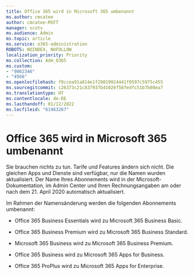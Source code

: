 ```yaml
---
title: Office 365 wird in Microsoft 365 umbenannt
ms.author: cmcatee
author: cmcatee-MSFT
manager: scotv
ms.audience: Admin
ms.topic: article
ms.service: o365-administration
ROBOTS: NOINDEX, NOFOLLOW
localization_priority: Priority
ms.collection: Adm_O365
ms.custom:
- "9002346"
- "4566"
ms.openlocfilehash: f9ccea91a814e1f29819924441f0597c5975c455
ms.sourcegitcommit: c26373c21c837937b41026f56fedfc51b7b80ea7
ms.translationtype: HT
ms.contentlocale: de-DE
ms.lasthandoff: 01/12/2022
ms.locfileid: "61963267"
---
```

# <a name="microsoft-is-renaming-office-365-to-microsoft-365"></a>Office 365 wird in Microsoft 365 umbenannt

Sie brauchen nichts zu tun. Tarife und Features ändern sich nicht. Die gleichen Apps und Dienste sind verfügbar, nur die Namen wurden aktualisiert. Der Name Ihres Abonnements wird in der Microsoft-Dokumentation, im Admin Center und Ihren Rechnungsangaben am oder nach dem 21. April 2020 automatisch aktualisiert.

Im Rahmen der Namensänderung werden die folgenden Abonnements umbenannt:

- Office 365 Business Essentials wird zu Microsoft 365 Business Basic.

- Office 365 Business Premium wird zu Microsoft 365 Business Standard.

- Microsoft 365 Business wird zu Microsoft 365 Business Premium.

- Office 365 Business wird zu Microsoft 365 Apps for Business.

- Office 365 ProPlus wird zu Microsoft 365 Apps for Enterprise.
